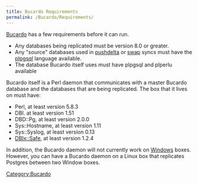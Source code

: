 ```yaml
---
title: Bucardo Requirements
permalink: /Bucardo/Requirements/
---
```


[Bucardo](/Bucardo "wikilink") has a few requirements before it can run.

-   Any databases being replicated must be version 8.0 or greater.
-   Any "source" databases used in [pushdelta](/pushdelta "wikilink") or [swap](/swap "wikilink") syncs must have the [plpgsql](/plpgsql "wikilink") language available.
-   The database Bucardo itself uses must have plpgsql and plperlu available

Bucardo itself is a Perl daemon that communicates with a master Bucardo database and the databases that are being replicated. The box that it lives on must have:

-   Perl, at least version 5.8.3
-   DBI. at least version 1.51
-   DBD::Pg, at least version 2.0.0
-   Sys::Hostname, at least version 1.11
-   Sys::Syslog, at least version 0.13
-   [DBIx::Safe](/DBIx::Safe "wikilink"), at least version 1.2.4

In addition, the Bucardo daemon will not currently work on [Windows](/Bucardo/Windows "wikilink") boxes. However, you can have a Bucardo daemon on a Linux box that replicates Postgres between two Window boxes.

[Category:Bucardo](/Category:Bucardo "wikilink")